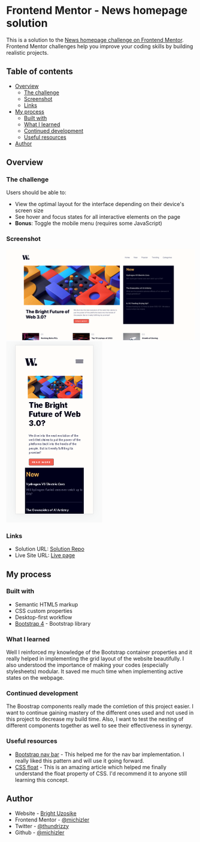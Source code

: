 # Frontend Mentor - News homepage solution

This is a solution to the [News homepage challenge on Frontend Mentor](https://www.frontendmentor.io/challenges/news-homepage-H6SWTa1MFl). Frontend Mentor challenges help you improve your coding skills by building realistic projects. 

## Table of contents

- [Overview](#overview)
  - [The challenge](#the-challenge)
  - [Screenshot](#screenshot)
  - [Links](#links)
- [My process](#my-process)
  - [Built with](#built-with)
  - [What I learned](#what-i-learned)
  - [Continued development](#continued-development)
  - [Useful resources](#useful-resources)
- [Author](#author)

## Overview

### The challenge

Users should be able to:

- View the optimal layout for the interface depending on their device's screen size
- See hover and focus states for all interactive elements on the page
- **Bonus**: Toggle the mobile menu (requires some JavaScript)

### Screenshot

![](./screenshots/solution_screenshot-desktop.png)
![](./screenshots/solution_screenshot-mobile.png)

### Links

- Solution URL: [Solution Repo](https://www.github.com/michizler/news-homepage-main)
- Live Site URL: [Live page](https://michizler.github.io/news-homepage-main/)

## My process

### Built with

- Semantic HTML5 markup
- CSS custom properties
- Desktop-first workflow
- [Bootstrap 4](https://getbootstrap.com/) - Bootstrap library

### What I learned

Well I reinforced my knowledge of the Bootstrap container properties and it really helped in implementing the grid layout of the website beautifully. I also understood the importance of making your codes (especially stylesheets) modular. It saved me much time when implementing active states on the webpage.

### Continued development

The Boostrap components really made the comletion of this project easier. I want to continue gaining mastery of the different ones used and not used in this project to decrease my build time. Also, I want to test the nesting of different components together as well to see their effectiveness in synergy.

### Useful resources

- [Bootstrap nav bar](https://stackoverflow.com/questions/43930068/bootstrap-4-mobile-nav-bar-slide-from-left) - This helped me for the nav bar implementation. I really liked this pattern and will use it going forward.
- [CSS float](https://www.w3schools.com/css/css_float.asp) - This is an amazing article which helped me finally understand the float property of CSS. I'd recommend it to anyone still learning this concept.

## Author

- Website - [Bright Uzosike](https://www.linkedin.com/in/bright-uzosike-a413711b2/)
- Frontend Mentor - [@michizler](https://www.frontendmentor.io/profile/michizler)
- Twitter - [@thundrizzy](https://www.twitter.com/thundrizzy)
- Github - [@michizler](https://www.github.com/michizler)
